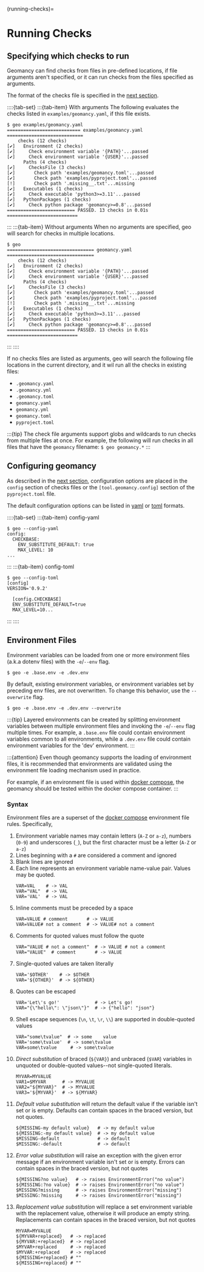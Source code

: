 (running-checks)=
# Running Checks

## Specifying which checks to run

Geomancy can find checks from files in pre-defined locations, if file
arguments aren't specified, or it can run checks from the files specified as
arguments.

The format of the checks file is specified in the [next section](#file-format).

::::{tab-set}
:::{tab-item} With arguments
The following evaluates the checks listed in ``examples/geomancy.yaml``, if
this file exists.
```shell
$ geo examples/geomancy.yaml
=========================== examples/geomancy.yaml ============================
    checks (12 checks)
[✔]   Environment (2 checks)
[✔]     Check environment variable '{PATH}'...passed
[✔]     Check environment variable '{USER}'...passed
      Paths (4 checks)
[✔]     ChecksFile (3 checks)
[✔]       Check path 'examples/geomancy.toml'...passed
[✔]       Check path 'examples/pyproject.toml'...passed
[!]       Check path '.missing__.txt'...missing
[✔]   Executables (1 checks)
[✔]     Check executable 'python3>=3.11'...passed
[✔]   PythonPackages (1 checks)
[✔]     Check python package 'geomancy>=0.8'...passed
========================= PASSED. 13 checks in 0.01s ==========================
```
:::
:::{tab-item} Without arguments
When no arguments are specified, geo will search for checks in multiple locations.
```shell
$ geo
================================ geomancy.yaml ================================
    checks (12 checks)
[✔]   Environment (2 checks)
[✔]     Check environment variable '{PATH}'...passed
[✔]     Check environment variable '{USER}'...passed
      Paths (4 checks)
[✔]     ChecksFile (3 checks)
[✔]       Check path 'examples/geomancy.toml'...passed
[✔]       Check path 'examples/pyproject.toml'...passed
[!]       Check path '.missing__.txt'...missing
[✔]   Executables (1 checks)
[✔]     Check executable 'python3>=3.11'...passed
[✔]   PythonPackages (1 checks)
[✔]     Check python package 'geomancy>=0.8'...passed
========================= PASSED. 13 checks in 0.01s ==========================
```
:::
::::

If no checks files are listed as arguments, geo will search the following file
locations in the current directory, and it wil run all the checks in existing
files:

- ``.geomancy.yaml``
- ``.geomancy.yml``
- ``.geomancy.toml``
- ``geomancy.yaml``
- ``geomancy.yml``
- ``geomancy.toml``
- ``pyproject.toml``

:::{tip}
The check file arguments support globs and wildcards to run checks from
multiple files at once. For example, the following will run checks in all
files that have the ``geomancy`` filename: ``$ geo geomancy.*``
:::

## Configuring geomancy

As described in the [next section](#file-format), configuration options are
placed in the ``config`` section of checks files or the
``[tool.geomancy.config]`` section of the ``pyproject.toml`` file.

The default configuration options can be listed in
[yaml](https://yaml.org) or [toml](https://toml.io/en/) formats.

::::{tab-set}
:::{tab-item} config-yaml
```shell
$ geo --config-yaml
config:
  CHECKBASE:
    ENV_SUBSTITUTE_DEFAULT: true
    MAX_LEVEL: 10
...
```
:::
:::{tab-item} config-toml
```shell
$ geo --config-toml
[config]
VERSION='0.9.2'

  [config.CHECKBASE]
  ENV_SUBSTITUTE_DEFAULT=true
  MAX_LEVEL=10...
```
:::
::::

## Environment Files

Environment variables can be loaded from one or more environment files
(a.k.a dotenv files) with the ``-e``/``--env`` flag.

```shell
$ geo -e .base.env -e .dev.env
```

By default, existing environment variables, or environment variables set
by preceding env files, are not overwritten. To change this behavior,
use the ``--overwrite`` flag.

```shell
$ geo -e .base.env -e .dev.env --overwrite
```

:::{tip}
Layered environments can be created by splitting environment variables
between multiple environment files and invoking the ``-e``/``--env`` flag
multiple times. For example, a ``.base.env`` file could contain environment
variables common to all environments, while a ``.dev.env`` file could
contain environment variables for the 'dev' environment.
:::

:::{attention}
Even though geomancy supports the loading of environment files, it is
recommended that environments are validated using the environment file loading
mechanism used in practice.

For example, if an environment file is used within
[docker compose](https://docs.docker.com/compose/), the geomancy should be
tested within the docker compose container.
:::

### Syntax

Environment files are a superset of the
[docker compose](https://docs.docker.com/compose/environment-variables/env-file/#syntax)
environment file rules. Specifically,

1. Environment variable names may contain letters (``A-Z`` or ``a-z``),
   numbers (``0-9``) and underscores (``_``), but the first character must be a
   letter (``A-Z`` or ``a-z``)
2. Lines beginning with a ``#`` are considered a comment and ignored
3. Blank lines are ignored
4. Each line represents an environment variable name-value pair. Values may
   be quoted.
    ```shell
    VAR=VAL    # -> VAL
    VAR="VAL"  # -> VAL
    VAR='VAL'  # -> VAL
    ```
5. Inline comments must be preceded by a space
   ```shell
   VAR=VALUE # comment       # -> VALUE
   VAR=VALUE# not a comment  # -> VALUE# not a comment
   ```
6. Comments for quoted values must follow the quote
    ```shell
   VAR="VALUE # not a comment"  # -> VALUE # not a comment
   VAR="VALUE"  # comment       # -> VALUE
    ```
7. Single-quoted values are taken literally
    ```shell
    VAR='$OTHER'    # -> $OTHER
    VAR='${OTHER}'  # -> ${OTHER}
    ```
8. Quotes can be escaped
    ```shell
    VAR='Let\'s go!'             # -> Let's go!
    VAR="{\"hello\": \"json\"}"  # -> {"hello": "json"}
    ```
9. Shell escape sequences (``\n``, ``\t``, ``\r``, ``\\``) are supported in
   double-quoted values
    ```shell
    VAR="some\tvalue"  # -> some    value
    VAR='some\tvalue'  # -> some\tvalue
    VAR=some\tvalue     # -> some\tvalue
    ```
10. _Direct substitution_ of braced (``${VAR}``) and unbraced (``$VAR``)
   variables in unquoted or double-quoted values--not single-quoted literals.
    ```shell
    MYVAR=MYVALUE
    VAR1=$MYVAR      # -> MYVALUE
    VAR2="${MYVAR}"  # -> MYVALUE
    VAR3='${MYVAR}'  # -> ${MYVAR}
    ```
11. _Default value substitution_ will return the default value if the variable
    isn't set or is empty. Defaults can contain spaces in the braced version,
    but not quotes.
    ```shell
    ${MISSING-my default value}   # -> my default value
    ${MISSING:-my default value}  # -> my default value
    $MISSING-default              # -> default
    $MISSING:-default             # -> default
    ```
12. _Error value substitution_ will raise an exception with the given error
    message if an environment variable isn't set or is empty. Errors can contain
   spaces in the braced version, but not quotes
    ```shell
    ${MISSING?no value}   # -> raises EnvironmentError("no value")
    ${MISSING:?no value}  # -> raises EnvironmentError("no value")
    $MISSING?missing      # -> raises EnvironmentError("missing")
    $MISSING:?missing     # -> raises EnvironmentError("missing")
    ```
13. _Replacement value substitution_ will replace a set environment variable
    with the replacement value, otherwise it will produce an empty string.
    Replacements can contain spaces in the braced version, but not quotes
    ```shell
    MYVAR=MYVALUE
    ${MYVAR+replaced}   # -> replaced
    ${MYVAR:+replaced}  # -> replaced
    $MYVAR+replaced     # -> replaced
    $MYVAR:+replaced    # -> replaced
    ${MISSING+replaced} # ""
    ${MISSING+replaced} # ""
    ```
